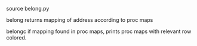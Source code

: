 source belong.py

belong <expression>
returns mapping of address according to proc maps

belongc <expression>
if mapping found in proc maps, prints proc maps with relevant
row colored.